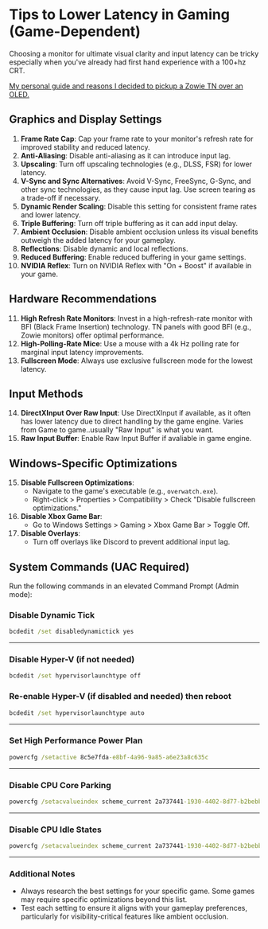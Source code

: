 # **Tips to Lower Latency in Gaming (Game-Dependent)**

Choosing a monitor for ultimate visual clarity and input latency can be tricky especially when you've already had first hand experience with a 100+hz CRT. 

[My personal guide and reasons I decided to pickup a Zowie TN over an OLED.](https://raw.githubusercontent.com/dillacorn/win-glaze-dots/refs/heads/main/ScreenShots_For_Guides/low_latency/monitor_motion_clarity_comparisons_150dpi.png)

## **Graphics and Display Settings**
1. **Frame Rate Cap**: Cap your frame rate to your monitor's refresh rate for improved stability and reduced latency.
2. **Anti-Aliasing**: Disable anti-aliasing as it can introduce input lag.
3. **Upscaling**: Turn off upscaling technologies (e.g., DLSS, FSR) for lower latency.
4. **V-Sync and Sync Alternatives**: Avoid V-Sync, FreeSync, G-Sync, and other sync technologies, as they cause input lag. Use screen tearing as a trade-off if necessary.
5. **Dynamic Render Scaling**: Disable this setting for consistent frame rates and lower latency.
6. **Triple Buffering**: Turn off triple buffering as it can add input delay.
7. **Ambient Occlusion**: Disable ambient occlusion unless its visual benefits outweigh the added latency for your gameplay.
8. **Reflections**: Disable dynamic and local reflections.
9. **Reduced Buffering**: Enable reduced buffering in your game settings.
10. **NVIDIA Reflex**: Turn on NVIDIA Reflex with "On + Boost" if available in your game.

## **Hardware Recommendations**
11. **High Refresh Rate Monitors**: Invest in a high-refresh-rate monitor with BFI (Black Frame Insertion) technology. TN panels with good BFI (e.g., Zowie monitors) offer optimal performance.
12. **High-Polling-Rate Mice**: Use a mouse with a 4k Hz polling rate for marginal input latency improvements.
13. **Fullscreen Mode**: Always use exclusive fullscreen mode for the lowest latency.

## **Input Methods**
14. **DirectXInput Over Raw Input**: Use DirectXInput if available, as it often has lower latency due to direct handling by the game engine. Varies from Game to game..usually "Raw Input" is what you want.
15. **Raw Input Buffer**: Enable Raw Input Buffer if avaliable in game engine.

## **Windows-Specific Optimizations**
15. **Disable Fullscreen Optimizations**:
    - Navigate to the game's executable (e.g., `overwatch.exe`).
    - Right-click > Properties > Compatibility > Check "Disable fullscreen optimizations."
16. **Disable Xbox Game Bar**: 
    - Go to Windows Settings > Gaming > Xbox Game Bar > Toggle Off.
17. **Disable Overlays**: 
    - Turn off overlays like Discord to prevent additional input lag.

## **System Commands (UAC Required)**
Run the following commands in an elevated Command Prompt (Admin mode):

### **Disable Dynamic Tick**
```cmd
bcdedit /set disabledynamictick yes
```
---

### **Disable Hyper-V** (if not needed)
```cmd
bcdedit /set hypervisorlaunchtype off
```
### Re-enable **Hyper-V** (if disabled and needed) then reboot
```cmd
bcdedit /set hypervisorlaunchtype auto
```
---

### **Set High Performance Power Plan**
```cmd
powercfg /setactive 8c5e7fda-e8bf-4a96-9a85-a6e23a8c635c
```
---

### **Disable CPU Core Parking**
```cmd
powercfg /setacvalueindex scheme_current 2a737441-1930-4402-8d77-b2bebba308a3 d4e98f31-5ffe-4ce1-be31-1b38b384c009 0
```
---

### **Disable CPU Idle States**
```cmd
powercfg /setacvalueindex scheme_current 2a737441-1930-4402-8d77-b2bebba308a3 48e6b7a6-50f5-4782-a5d4-53bb8f07e226 0
```
---

### **Additional Notes**

- Always research the best settings for your specific game. Some games may require specific optimizations beyond this list.
- Test each setting to ensure it aligns with your gameplay preferences, particularly for visibility-critical features like ambient occlusion.
